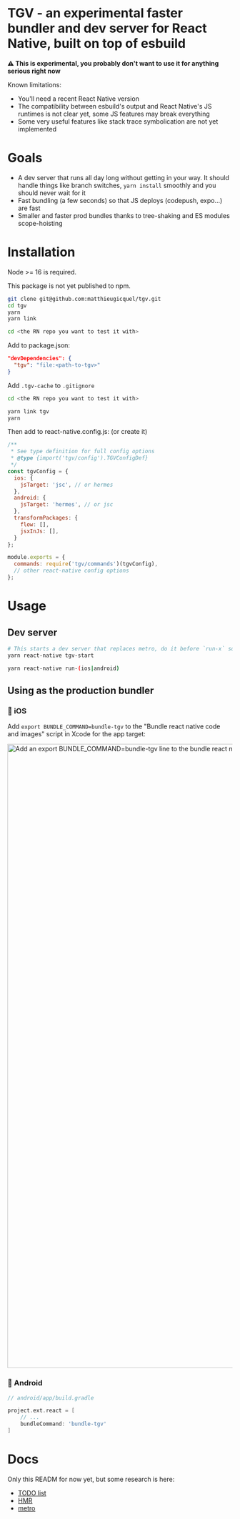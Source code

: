 # TGV - an experimental faster bundler and dev server for React Native, built on top of esbuild

**⚠️ This is experimental, you probably don't want to use it for anything serious right now**

Known limitations:

- You'll need a recent React Native version
- The compatibility between esbuild's output and React Native's JS runtimes is not clear yet, some JS features may break everything
- Some very useful features like stack trace symbolication are not yet implemented

# Goals

- A dev server that runs all day long without getting in your way. It should handle things like branch switches, `yarn install` smoothly and you should never wait for it
- Fast bundling (a few seconds) so that JS deploys (codepush, expo...) are fast
- Smaller and faster prod bundles thanks to tree-shaking and ES modules scope-hoisting

# Installation

Node >= 16 is required.

This package is not yet published to npm.

```sh
git clone git@github.com:matthieugicquel/tgv.git
cd tgv
yarn
yarn link

cd <the RN repo you want to test it with>
```

Add to package.json:

```json
"devDependencies": {
  "tgv": "file:<path-to-tgv>"
}
```

Add `.tgv-cache` to `.gitignore`


```sh
cd <the RN repo you want to test it with>

yarn link tgv
yarn
```

Then add to react-native.config.js: (or create it)

```js
/**
 * See type definition for full config options
 * @type {import('tgv/config').TGVConfigDef}
 */
const tgvConfig = {
  ios: {
    jsTarget: 'jsc', // or hermes
  },
  android: {
    jsTarget: 'hermes', // or jsc
  },
  transformPackages: {
    flow: [],
    jsxInJs: [],
  }
};

module.exports = {
  commands: require('tgv/commands')(tgvConfig),
  // other react-native config options
};

```

# Usage

## Dev server
```sh
# This starts a dev server that replaces metro, do it before `run-x` so that metro doesn't start automatically
yarn react-native tgv-start

yarn react-native run-(ios|android)
```

## Using as the production bundler

### 🍏 iOS

Add `export BUNDLE_COMMAND=bundle-tgv` to the "Bundle react native code and images" script in Xcode for the app target:

<img width="1397" alt="Add an export BUNDLE_COMMAND=bundle-tgv line to the bundle react native code and images script in Xcode" src="https://user-images.githubusercontent.com/10573690/145253632-f31d50e8-deab-4860-8f6c-4ce9503d8521.png">


### 🤖 Android

```groovy
// android/app/build.gradle

project.ext.react = [
    // ...
    bundleCommand: 'bundle-tgv'
]
```

# Docs

Only this READM for now yet, but some research is here:

- [TODO list](./notes/todo.md)
- [HMR](./notes/hmr.md)
- [metro](./notes/metro.md)
